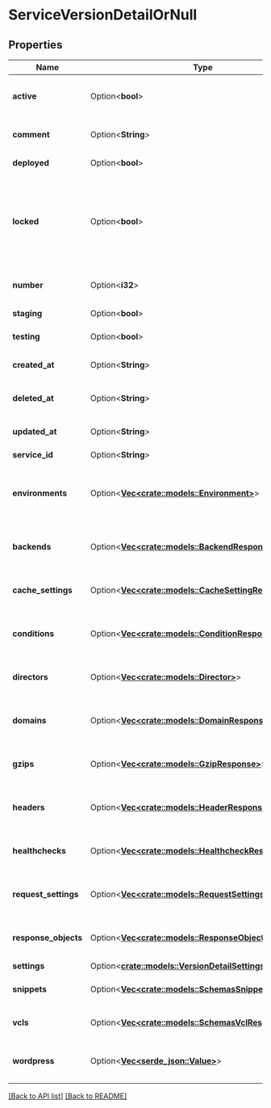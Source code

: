 # ServiceVersionDetailOrNull

## Properties

Name | Type | Description | Notes
------------ | ------------- | ------------- | -------------
**active** | Option<**bool**> | Whether this is the active version or not. | [default to false]
**comment** | Option<**String**> | A freeform descriptive note. | 
**deployed** | Option<**bool**> | Unused at this time. | 
**locked** | Option<**bool**> | Whether this version is locked or not. Objects can not be added or edited on locked versions. | [default to false]
**number** | Option<**i32**> | The number of this version. | [readonly]
**staging** | Option<**bool**> | Unused at this time. | [default to false]
**testing** | Option<**bool**> | Unused at this time. | [default to false]
**created_at** | Option<**String**> | Date and time in ISO 8601 format. | [readonly]
**deleted_at** | Option<**String**> | Date and time in ISO 8601 format. | [readonly]
**updated_at** | Option<**String**> | Date and time in ISO 8601 format. | [readonly]
**service_id** | Option<**String**> |  | [readonly]
**environments** | Option<[**Vec&lt;crate::models::Environment&gt;**](Environment.md)> | A list of environments where the service has been deployed. | 
**backends** | Option<[**Vec&lt;crate::models::BackendResponse&gt;**](BackendResponse.md)> | List of backends associated to this service. | 
**cache_settings** | Option<[**Vec&lt;crate::models::CacheSettingResponse&gt;**](CacheSettingResponse.md)> | List of cache settings associated to this service. | 
**conditions** | Option<[**Vec&lt;crate::models::ConditionResponse&gt;**](ConditionResponse.md)> | List of conditions associated to this service. | 
**directors** | Option<[**Vec&lt;crate::models::Director&gt;**](Director.md)> | List of directors associated to this service. | 
**domains** | Option<[**Vec&lt;crate::models::DomainResponse&gt;**](DomainResponse.md)> | List of domains associated to this service. | 
**gzips** | Option<[**Vec&lt;crate::models::GzipResponse&gt;**](GzipResponse.md)> | List of gzip rules associated to this service. | 
**headers** | Option<[**Vec&lt;crate::models::HeaderResponse&gt;**](HeaderResponse.md)> | List of headers associated to this service. | 
**healthchecks** | Option<[**Vec&lt;crate::models::HealthcheckResponse&gt;**](HealthcheckResponse.md)> | List of healthchecks associated to this service. | 
**request_settings** | Option<[**Vec&lt;crate::models::RequestSettingsResponse&gt;**](RequestSettingsResponse.md)> | List of request settings for this service. | 
**response_objects** | Option<[**Vec&lt;crate::models::ResponseObjectResponse&gt;**](ResponseObjectResponse.md)> | List of response objects for this service. | 
**settings** | Option<[**crate::models::VersionDetailSettings**](VersionDetailSettings.md)> |  | 
**snippets** | Option<[**Vec&lt;crate::models::SchemasSnippetResponse&gt;**](SchemasSnippetResponse.md)> | List of VCL snippets for this service. | 
**vcls** | Option<[**Vec&lt;crate::models::SchemasVclResponse&gt;**](SchemasVclResponse.md)> | List of VCL files for this service. | 
**wordpress** | Option<[**Vec&lt;serde_json::Value&gt;**](SerdeJsonValue.md)> | A list of Wordpress rules with this service. | 

[[Back to API list]](../README.md#documentation-for-api-endpoints) [[Back to README]](../README.md)


